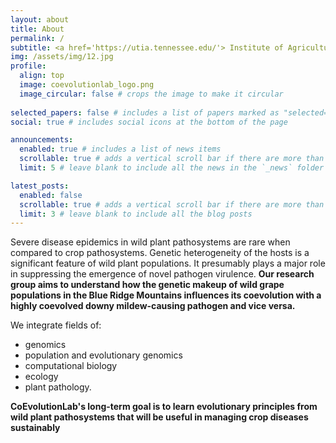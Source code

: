 ```yaml
---
layout: about
title: About
permalink: /
subtitle: <a href='https://utia.tennessee.edu/'> Institute of Agriculture, University of Tennessee, Knoxville</a>. 
img: /assets/img/12.jpg
profile:
  align: top
  image: coevolutionlab_logo.png
  image_circular: false # crops the image to make it circular
  
selected_papers: false # includes a list of papers marked as "selected={true}"
social: true # includes social icons at the bottom of the page

announcements:
  enabled: true # includes a list of news items
  scrollable: true # adds a vertical scroll bar if there are more than 3 news items
  limit: 5 # leave blank to include all the news in the `_news` folder

latest_posts:
  enabled: false
  scrollable: true # adds a vertical scroll bar if there are more than 3 new posts items
  limit: 3 # leave blank to include all the blog posts
---
```


Severe disease epidemics in wild plant pathosystems are rare when compared to crop pathosystems. Genetic heterogeneity of the hosts is a significant feature of wild plant populations. It presumably plays a major role in suppressing the emergence of novel pathogen virulence. **Our research group aims to understand how the genetic makeup of wild grape populations in the Blue Ridge Mountains influences its coevolution with a highly coevolved downy mildew-causing pathogen and vice versa.** 


We integrate fields of:
-  genomics
-  population and evolutionary genomics
-  computational biology
-  ecology
-  plant pathology.


**CoEvolutionLab's long-term goal is to learn evolutionary principles from wild plant pathosystems that will be useful in managing crop diseases sustainably**

